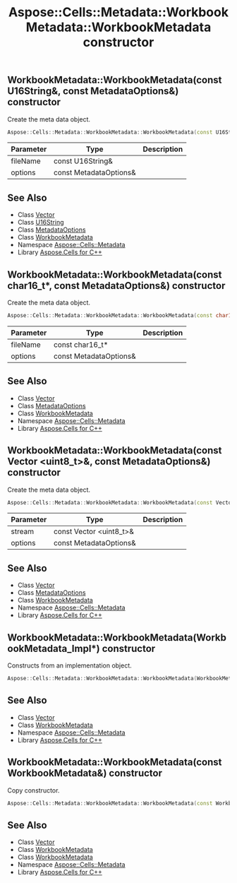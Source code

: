 ﻿---
title: Aspose::Cells::Metadata::WorkbookMetadata::WorkbookMetadata constructor
linktitle: WorkbookMetadata
second_title: Aspose.Cells for C++ API Reference
description: 'Aspose::Cells::Metadata::WorkbookMetadata::WorkbookMetadata constructor. Create the meta data object in C++.'
type: docs
weight: 100
url: /cpp/aspose.cells.metadata/workbookmetadata/workbookmetadata/
---
## WorkbookMetadata::WorkbookMetadata(const U16String\&, const MetadataOptions\&) constructor


Create the meta data object.

```cpp
Aspose::Cells::Metadata::WorkbookMetadata::WorkbookMetadata(const U16String &fileName, const MetadataOptions &options)
```


| Parameter | Type | Description |
| --- | --- | --- |
| fileName | const U16String\& |  |
| options | const MetadataOptions\& |  |

## See Also

* Class [Vector](../../../aspose.cells/vector/)
* Class [U16String](../../../aspose.cells/u16string/)
* Class [MetadataOptions](../../metadataoptions/)
* Class [WorkbookMetadata](../)
* Namespace [Aspose::Cells::Metadata](../../)
* Library [Aspose.Cells for C++](../../../)
## WorkbookMetadata::WorkbookMetadata(const char16_t*, const MetadataOptions\&) constructor


Create the meta data object.

```cpp
Aspose::Cells::Metadata::WorkbookMetadata::WorkbookMetadata(const char16_t *fileName, const MetadataOptions &options)
```


| Parameter | Type | Description |
| --- | --- | --- |
| fileName | const char16_t* |  |
| options | const MetadataOptions\& |  |

## See Also

* Class [Vector](../../../aspose.cells/vector/)
* Class [MetadataOptions](../../metadataoptions/)
* Class [WorkbookMetadata](../)
* Namespace [Aspose::Cells::Metadata](../../)
* Library [Aspose.Cells for C++](../../../)
## WorkbookMetadata::WorkbookMetadata(const Vector \<uint8_t\>\&, const MetadataOptions\&) constructor


Create the meta data object.

```cpp
Aspose::Cells::Metadata::WorkbookMetadata::WorkbookMetadata(const Vector<uint8_t> &stream, const MetadataOptions &options)
```


| Parameter | Type | Description |
| --- | --- | --- |
| stream | const Vector \<uint8_t\>\& |  |
| options | const MetadataOptions\& |  |

## See Also

* Class [Vector](../../../aspose.cells/vector/)
* Class [MetadataOptions](../../metadataoptions/)
* Class [WorkbookMetadata](../)
* Namespace [Aspose::Cells::Metadata](../../)
* Library [Aspose.Cells for C++](../../../)
## WorkbookMetadata::WorkbookMetadata(WorkbookMetadata_Impl*) constructor


Constructs from an implementation object.

```cpp
Aspose::Cells::Metadata::WorkbookMetadata::WorkbookMetadata(WorkbookMetadata_Impl *impl)
```

## See Also

* Class [Vector](../../../aspose.cells/vector/)
* Class [WorkbookMetadata](../)
* Namespace [Aspose::Cells::Metadata](../../)
* Library [Aspose.Cells for C++](../../../)
## WorkbookMetadata::WorkbookMetadata(const WorkbookMetadata\&) constructor


Copy constructor.

```cpp
Aspose::Cells::Metadata::WorkbookMetadata::WorkbookMetadata(const WorkbookMetadata &src)
```

## See Also

* Class [Vector](../../../aspose.cells/vector/)
* Class [WorkbookMetadata](../)
* Class [WorkbookMetadata](../)
* Namespace [Aspose::Cells::Metadata](../../)
* Library [Aspose.Cells for C++](../../../)
